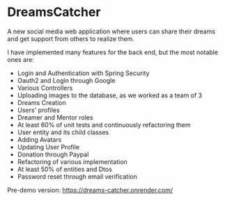 # DreamsCatcher
A new social media web application where users can share their dreams and get support from others to realize them.

I have implemented many features for the back end, but the most notable ones are:

-  Login and Authentication with Spring Security
-  Oauth2 and Login through Google
-  Various Controllers
-  Uploading images to the database, as we worked as a team of 3
-  Dreams Creation
-  Users' profiles
-  Dreamer and Mentor roles
-  At least 60% of unit tests and continuously refactoring them
-  User entity and its child classes
-  Adding Avatars
-  Updating User Profile
-  Donation through Paypal
-  Refactoring of various implementation
-  At least 50% of entities and Dtos
-  Password reset through email verification

Pre-demo version: https://dreams-catcher.onrender.com/
